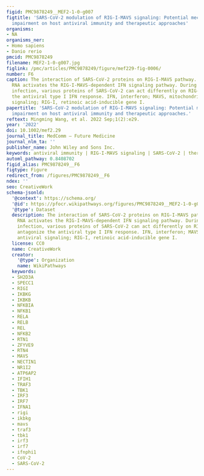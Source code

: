 ```yaml
---
figid: PMC9878249__MEF2-1-0-g007
figtitle: 'SARS‐CoV‐2 modulation of RIG‐I‐MAVS signaling: Potential mechanisms of
  impairment on host antiviral immunity and therapeutic approaches'
organisms:
- NA
organisms_ner:
- Homo sapiens
- Danio rerio
pmcid: PMC9878249
filename: MEF2-1-0-g007.jpg
figlink: /pmc/articles/PMC9878249/figure/mef229-fig-0006/
number: F6
caption: The interaction of SARS‐CoV‐2 proteins on RIG‐I‐MAVS pathway. SARS‐CoV‐2
  RNA activates the RIG‐I‐MAVS‐dependent IFN signaling pathway. During SARS‐CoV‐2
  infection, various proteins of SARS‐CoV‐2 can act differently on RIG‐I‐MAVS to antagonize
  the antiviral type I IFN response. IFN, interferon; MAVS, mitochondrial antiviral
  signaling; RIG‐I, retinoic acid‐inducible gene I.
papertitle: 'SARS‐CoV‐2 modulation of RIG‐I‐MAVS signaling: Potential mechanisms of
  impairment on host antiviral immunity and therapeutic approaches.'
reftext: Mingming Wang, et al. 2022 Sep;1(2):e29.
year: '2022'
doi: 10.1002/mef2.29
journal_title: MedComm – Future Medicine
journal_nlm_ta: ''
publisher_name: John Wiley and Sons Inc.
keywords: antiviral immunity | RIG‐I‐MAVS signaling | SARS‐CoV‐2 | therapeutic approaches
automl_pathway: 0.8408702
figid_alias: PMC9878249__F6
figtype: Figure
redirect_from: /figures/PMC9878249__F6
ndex: ''
seo: CreativeWork
schema-jsonld:
  '@context': https://schema.org/
  '@id': https://pfocr.wikipathways.org/figures/PMC9878249__MEF2-1-0-g007.html
  '@type': Dataset
  description: The interaction of SARS‐CoV‐2 proteins on RIG‐I‐MAVS pathway. SARS‐CoV‐2
    RNA activates the RIG‐I‐MAVS‐dependent IFN signaling pathway. During SARS‐CoV‐2
    infection, various proteins of SARS‐CoV‐2 can act differently on RIG‐I‐MAVS to
    antagonize the antiviral type I IFN response. IFN, interferon; MAVS, mitochondrial
    antiviral signaling; RIG‐I, retinoic acid‐inducible gene I.
  license: CC0
  name: CreativeWork
  creator:
    '@type': Organization
    name: WikiPathways
  keywords:
  - SH2D3A
  - SPECC1
  - RIGI
  - IKBKG
  - IKBKB
  - NFKBIA
  - NFKB1
  - RELA
  - RELB
  - REL
  - NFKB2
  - RTN1
  - ZFYVE9
  - RTN4
  - MAVS
  - NECTIN1
  - NR1I2
  - ATP6AP2
  - IFIH1
  - TRAF3
  - TBK1
  - IRF3
  - IRF7
  - IFNA1
  - rigi
  - ikbkg
  - mavs
  - traf3
  - tbk1
  - irf3
  - irf7
  - ifnphi1
  - CoV-2
  - SARS-CoV-2
---
```

